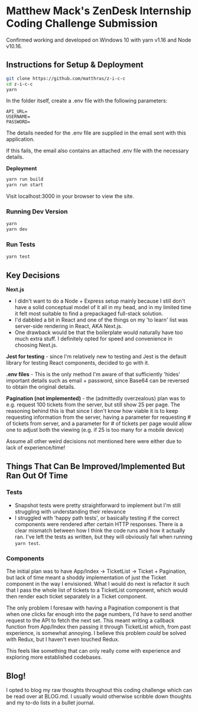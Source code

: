 # Matthew Mack's ZenDesk Internship Coding Challenge Submission

Confirmed working and developed on Windows 10 with yarn v1.16 and Node v10.16.

## Instructions for Setup & Deployment

```bash
git clone https://github.com/matthras/z-i-c-c
cd z-i-c-c
yarn
```

In the folder itself, create a .env file with the following parameters:

```env
API_URL=
USERNAME=
PASSWORD=
```

The details needed for the .env file are supplied in the email sent with this application. 

If this fails, the email also contains an attached .env file with the necessary details.

**Deployment**

```bash
yarn run build
yarn run start
```

Visit localhost:3000 in your browser to view the site.

### Running Dev Version

```bash
yarn
yarn dev
```

### Run Tests

```bash
yarn test
```

## Key Decisions

**Next.js**

* I didn't want to do a Node + Express setup mainly because I still don't have a solid conceptual model of it all in my head, and in my limited time it felt most suitable to find a prepackaged full-stack solution.
* I'd dabbled a bit in React and one of the things on my 'to learn' list was server-side rendering in React, AKA Next.js.
* One drawback would be that the boilerplate would naturally have too much extra stuff. I definitely opted for speed and convenience in choosing Next.js.

**Jest for testing** - since I'm relatively new to testing and Jest is the default library for testing React components, decided to go with it.

**.env files** - This is the only method I'm aware of that sufficiently 'hides' important details such as email + password, since Base64 can be reversed to obtain the original details.

**Pagination (not implemented)** - the (admittedly overzealous) plan was to e.g. request 100 tickets from the server, but still show 25 per page. The reasoning behind this is that since I don't know how viable it is to keep requesting information from the server, having a parameter for requesting # of tickets from server, and a parameter for # of tickets per page would allow one to adjust both the viewing (e.g. if 25 is too many for a mobile device)

Assume all other weird decisions not mentioned here were either due to lack of experience/time!

## Things That Can Be Improved/Implemented But Ran Out Of Time

### Tests

* Snapshot tests were pretty straightforward to implement but I'm still struggling with understanding their relevance
* I struggled with 'happy path tests', or basically testing if the correct components were rendered after certain HTTP responses. There is a clear mismatch between how I think the code runs and how it actually ran. I've left the tests as written, but they will obviously fail when running `yarn test`.

### Components

The initial plan was to have App/Index -> TicketList -> Ticket + Pagination, but lack of time meant a shoddy implementation of just the Ticket component in the way I envisioned. What I would do next is refactor it such that I pass the whole list of tickets to a TicketList component, which would then render each ticket separately in a Ticket component.

The only problem I foresaw with having a Pagination component is that when one clicks far enough into the page numbers, I'd have to send another request to the API to fetch the next set. This meant writing a callback function from App/Index then passing it through TicketList which, from past experience, is somewhat annoying. I believe this problem _could_ be solved with Redux, but I haven't even touched Redux.

This feels like something that can only really come with experience and exploring more established codebases.

## Blog!

I opted to blog my raw thoughts throughout this coding challenge which can be read over at BLOG.md. I usually would otherwise scribble down thoughts and my to-do lists in a bullet journal.